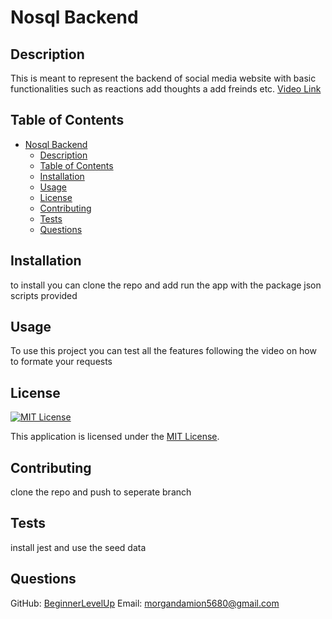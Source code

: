 
# Nosql Backend

## Description
This is meant to represent the backend of social media  website with basic functionalities such as reactions  add thoughts a add freinds  etc.
 [Video Link](https://drive.google.com/file/d/1HBIOxW9ECaKa97hhEyzfCVbeWzg3DlTe/view?usp=drive_link)

## Table of Contents
- [Nosql Backend](#nosql-backend)
  - [Description](#description)
  - [Table of Contents](#table-of-contents)
  - [Installation](#installation)
  - [Usage](#usage)
  - [License](#license)
  - [Contributing](#contributing)
  - [Tests](#tests)
  - [Questions](#questions)

## Installation
to install you can clone the repo and add run the app with the  package json scripts provided 

## Usage
To use this project you can test all the features following the video on how to formate your requests

## License
[![MIT License](https://img.shields.io/badge/license-MIT-blue.svg)](https://opensource.org/licenses/MIT)

This application is licensed under the [MIT License](https://opensource.org/licenses/MIT).

## Contributing
clone the repo and push to seperate branch

## Tests
install jest and use the seed data

## Questions
GitHub: [BeginnerLevelUp](https://github.com/BeginnerLevelUp)
Email: morgandamion5680@gmail.com
